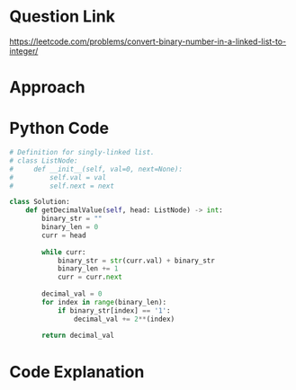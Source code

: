 # Question Link
https://leetcode.com/problems/convert-binary-number-in-a-linked-list-to-integer/

# Approach

# Python Code

```Python
# Definition for singly-linked list.
# class ListNode:
#     def __init__(self, val=0, next=None):
#         self.val = val
#         self.next = next

class Solution:
    def getDecimalValue(self, head: ListNode) -> int:
        binary_str = ""
        binary_len = 0
        curr = head
        
        while curr:
            binary_str = str(curr.val) + binary_str
            binary_len += 1
            curr = curr.next
        
        decimal_val = 0
        for index in range(binary_len):
            if binary_str[index] == '1':
                decimal_val += 2**(index)
        
        return decimal_val
 ```

# Code Explanation
